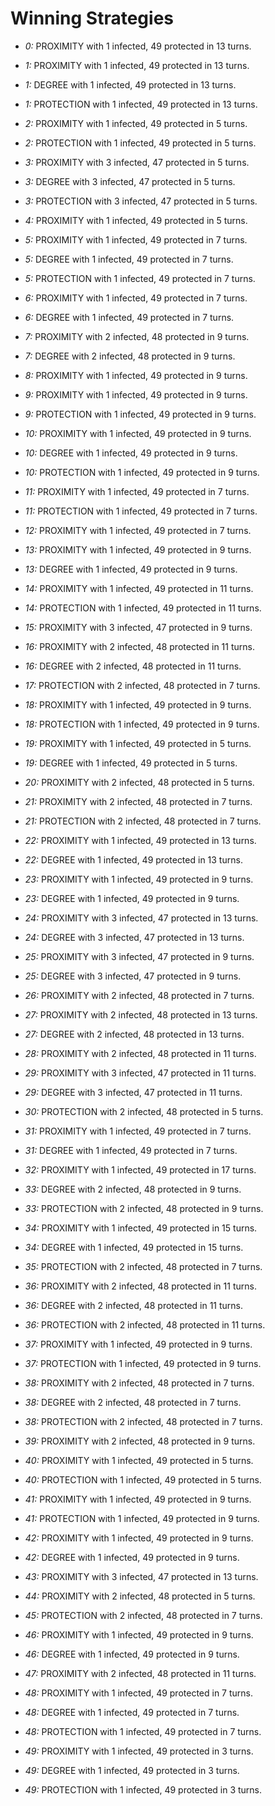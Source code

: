 # Winning Strategies

* _0:_ PROXIMITY with 1 infected, 49 protected in 13 turns.


* _1:_ PROXIMITY with 1 infected, 49 protected in 13 turns.


* _1:_ DEGREE with 1 infected, 49 protected in 13 turns.


* _1:_ PROTECTION with 1 infected, 49 protected in 13 turns.


* _2:_ PROXIMITY with 1 infected, 49 protected in 5 turns.


* _2:_ PROTECTION with 1 infected, 49 protected in 5 turns.


* _3:_ PROXIMITY with 3 infected, 47 protected in 5 turns.


* _3:_ DEGREE with 3 infected, 47 protected in 5 turns.


* _3:_ PROTECTION with 3 infected, 47 protected in 5 turns.


* _4:_ PROXIMITY with 1 infected, 49 protected in 5 turns.


* _5:_ PROXIMITY with 1 infected, 49 protected in 7 turns.


* _5:_ DEGREE with 1 infected, 49 protected in 7 turns.


* _5:_ PROTECTION with 1 infected, 49 protected in 7 turns.


* _6:_ PROXIMITY with 1 infected, 49 protected in 7 turns.


* _6:_ DEGREE with 1 infected, 49 protected in 7 turns.


* _7:_ PROXIMITY with 2 infected, 48 protected in 9 turns.


* _7:_ DEGREE with 2 infected, 48 protected in 9 turns.


* _8:_ PROXIMITY with 1 infected, 49 protected in 9 turns.


* _9:_ PROXIMITY with 1 infected, 49 protected in 9 turns.


* _9:_ PROTECTION with 1 infected, 49 protected in 9 turns.


* _10:_ PROXIMITY with 1 infected, 49 protected in 9 turns.


* _10:_ DEGREE with 1 infected, 49 protected in 9 turns.


* _10:_ PROTECTION with 1 infected, 49 protected in 9 turns.


* _11:_ PROXIMITY with 1 infected, 49 protected in 7 turns.


* _11:_ PROTECTION with 1 infected, 49 protected in 7 turns.


* _12:_ PROXIMITY with 1 infected, 49 protected in 7 turns.


* _13:_ PROXIMITY with 1 infected, 49 protected in 9 turns.


* _13:_ DEGREE with 1 infected, 49 protected in 9 turns.


* _14:_ PROXIMITY with 1 infected, 49 protected in 11 turns.


* _14:_ PROTECTION with 1 infected, 49 protected in 11 turns.


* _15:_ PROXIMITY with 3 infected, 47 protected in 9 turns.


* _16:_ PROXIMITY with 2 infected, 48 protected in 11 turns.


* _16:_ DEGREE with 2 infected, 48 protected in 11 turns.


* _17:_ PROTECTION with 2 infected, 48 protected in 7 turns.


* _18:_ PROXIMITY with 1 infected, 49 protected in 9 turns.


* _18:_ PROTECTION with 1 infected, 49 protected in 9 turns.


* _19:_ PROXIMITY with 1 infected, 49 protected in 5 turns.


* _19:_ DEGREE with 1 infected, 49 protected in 5 turns.


* _20:_ PROXIMITY with 2 infected, 48 protected in 5 turns.


* _21:_ PROXIMITY with 2 infected, 48 protected in 7 turns.


* _21:_ PROTECTION with 2 infected, 48 protected in 7 turns.


* _22:_ PROXIMITY with 1 infected, 49 protected in 13 turns.


* _22:_ DEGREE with 1 infected, 49 protected in 13 turns.


* _23:_ PROXIMITY with 1 infected, 49 protected in 9 turns.


* _23:_ DEGREE with 1 infected, 49 protected in 9 turns.


* _24:_ PROXIMITY with 3 infected, 47 protected in 13 turns.


* _24:_ DEGREE with 3 infected, 47 protected in 13 turns.


* _25:_ PROXIMITY with 3 infected, 47 protected in 9 turns.


* _25:_ DEGREE with 3 infected, 47 protected in 9 turns.


* _26:_ PROXIMITY with 2 infected, 48 protected in 7 turns.


* _27:_ PROXIMITY with 2 infected, 48 protected in 13 turns.


* _27:_ DEGREE with 2 infected, 48 protected in 13 turns.


* _28:_ PROXIMITY with 2 infected, 48 protected in 11 turns.


* _29:_ PROXIMITY with 3 infected, 47 protected in 11 turns.


* _29:_ DEGREE with 3 infected, 47 protected in 11 turns.


* _30:_ PROTECTION with 2 infected, 48 protected in 5 turns.


* _31:_ PROXIMITY with 1 infected, 49 protected in 7 turns.


* _31:_ DEGREE with 1 infected, 49 protected in 7 turns.


* _32:_ PROXIMITY with 1 infected, 49 protected in 17 turns.


* _33:_ DEGREE with 2 infected, 48 protected in 9 turns.


* _33:_ PROTECTION with 2 infected, 48 protected in 9 turns.


* _34:_ PROXIMITY with 1 infected, 49 protected in 15 turns.


* _34:_ DEGREE with 1 infected, 49 protected in 15 turns.


* _35:_ PROTECTION with 2 infected, 48 protected in 7 turns.


* _36:_ PROXIMITY with 2 infected, 48 protected in 11 turns.


* _36:_ DEGREE with 2 infected, 48 protected in 11 turns.


* _36:_ PROTECTION with 2 infected, 48 protected in 11 turns.


* _37:_ PROXIMITY with 1 infected, 49 protected in 9 turns.


* _37:_ PROTECTION with 1 infected, 49 protected in 9 turns.


* _38:_ PROXIMITY with 2 infected, 48 protected in 7 turns.


* _38:_ DEGREE with 2 infected, 48 protected in 7 turns.


* _38:_ PROTECTION with 2 infected, 48 protected in 7 turns.


* _39:_ PROXIMITY with 2 infected, 48 protected in 9 turns.


* _40:_ PROXIMITY with 1 infected, 49 protected in 5 turns.


* _40:_ PROTECTION with 1 infected, 49 protected in 5 turns.


* _41:_ PROXIMITY with 1 infected, 49 protected in 9 turns.


* _41:_ PROTECTION with 1 infected, 49 protected in 9 turns.


* _42:_ PROXIMITY with 1 infected, 49 protected in 9 turns.


* _42:_ DEGREE with 1 infected, 49 protected in 9 turns.


* _43:_ PROXIMITY with 3 infected, 47 protected in 13 turns.


* _44:_ PROXIMITY with 2 infected, 48 protected in 5 turns.


* _45:_ PROTECTION with 2 infected, 48 protected in 7 turns.


* _46:_ PROXIMITY with 1 infected, 49 protected in 9 turns.


* _46:_ DEGREE with 1 infected, 49 protected in 9 turns.


* _47:_ PROXIMITY with 2 infected, 48 protected in 11 turns.


* _48:_ PROXIMITY with 1 infected, 49 protected in 7 turns.


* _48:_ DEGREE with 1 infected, 49 protected in 7 turns.


* _48:_ PROTECTION with 1 infected, 49 protected in 7 turns.


* _49:_ PROXIMITY with 1 infected, 49 protected in 3 turns.


* _49:_ DEGREE with 1 infected, 49 protected in 3 turns.


* _49:_ PROTECTION with 1 infected, 49 protected in 3 turns.


